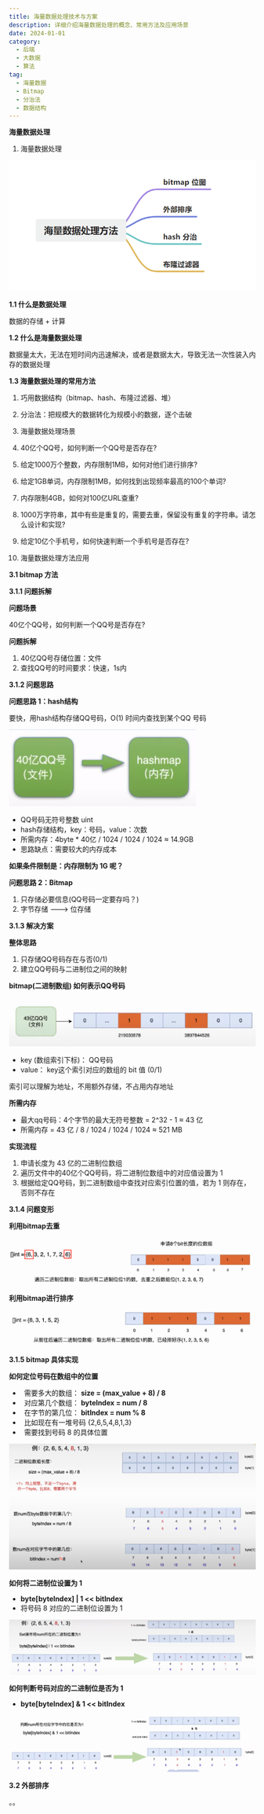 ```yaml
---
title: 海量数据处理技术与方案
description: 详细介绍海量数据处理的概念、常用方法及应用场景
date: 2024-01-01
category:
  - 后端
  - 大数据
  - 算法
tag:
  - 海量数据
  - Bitmap
  - 分治法
  - 数据结构
---
```


**海量数据处理**

1. 海量数据处理

![...](images\海量数据处理.001.png)

**1.1 什么是数据处理**

数据的存储 + 计算

**1.2 什么是海量数据处理**

数据量太大，无法在短时间内迅速解决，或者是数据太大，导致无法一次性装入内存的数据处理

**1.3 海量数据处理的常用方法**

1. 巧用数据结构（bitmap、hash、布隆过滤器、堆）
2. 分治法：把规模大的数据转化为规模小的数据，逐个击破

3. 海量数据处理场景

1. 40亿个QQ号，如何判断一个QQ号是否存在?
2. 给定1000万个整数，内存限制1MB，如何对他们进行排序?
3. 给定1GB单词，内存限制1MB，如何找到出现频率最高的100个单词?
4. 内存限制4GB，如何对100亿URL查重?
5. 1000万字符串，其中有些是重复的，需要去重，保留没有重复的字符串。请怎么设计和实现?
6. 给定10亿个手机号，如何快速判断一个手机号是否存在?

7. 海量数据处理方法应用

**3.1 bitmap 方法**

**3.1.1 问题拆解**

**问题场景**

40亿个QQ号，如何判断一个QQ号是否存在?

**问题拆解**

1. 40亿QQ号存储位置：文件
2. 查找QQ号的时间要求：快速，1s内

**3.1.2 问题思路**

**问题思路 1：hash结构**

要快，用hash结构存储QQ号码，O(1) 时间内查找到某个QQ 号码

![...](images\海量数据处理.002.png)

- QQ号码无符号整数 uint
- hash存储结构，key：号码，value：次数
- 所需内存：4byte \* 40亿 / 1024 / 1024 / 1024 ≈ 14.9GB
- 思路缺点：需要较大的内存成本

**如果条件限制是：内存限制为 1G 呢？**

**问题思路 2：Bitmap**

1. 只存储必要信息(QQ号码一定要存吗？)
2. 字节存储 ---> 位存储

**3.1.3 解决方案**

**整体思路**

1. 只存储QQ号码存在与否(0/1)
2. 建立QQ号码与二进制位之间的映射

**bitmap(二进制数组) 如何表示QQ号码**

![...](images\海量数据处理.003.png)

- key (数组索引下标)： QQ号码
- value： key这个索引对应的数组的 bit 值 (0/1)

索引可以理解为地址，不用额外存储，不占用内存地址

**所需内存**

- 最大qq号码：4个字节的最大无符号整数 = 2^32 - 1 ≈ 43 亿
- 所需内存 = 43 亿 / 8 / 1024 / 1024 / 1024 ≈ 521 MB

**实现流程**

1. 申请长度为 43 亿的二进制位数组
2. 遍历文件中的40亿个QQ号码，将二进制位数组中的对应值设置为 1
3. 根据给定QQ号码，到二进制数组中查找对应索引位置的值，若为 1 则存在，否则不存在

**3.1.4 问题变形**

**利用bitmap去重**

![...](images\海量数据处理.004.png)

**利用bitmap进行排序**

![...](images\海量数据处理.005.png)

**3.1.5 bitmap 具体实现**

**如何定位号码在数组中的位置**

- ` `需要多大的数组： **size = (max\_value + 8) / 8** 
- ` `对应第几个数组： **byteIndex = num / 8** 
- ` `在字节的第几位： **bitIndex = num % 8**
- ` `比如现在有一堆号码 {2,6,5,4,8,1,3} 
- ` `需要找到号码 8 的具体位置 

![...](images\海量数据处理.006.png)

**如何将二进制位设置为 1**

- **byte[byteIndex] | 1 << bitIndex**
- 将号码 8 对应的二进制位设置为 1

![...](images\海量数据处理.007.png)

**如何判断号码对应的二进制位是否为 1**

- **byte[byteIndex] & 1 << bitIndex**

![...](images\海量数据处理.008.png)

**3.2 外部排序**

。。

